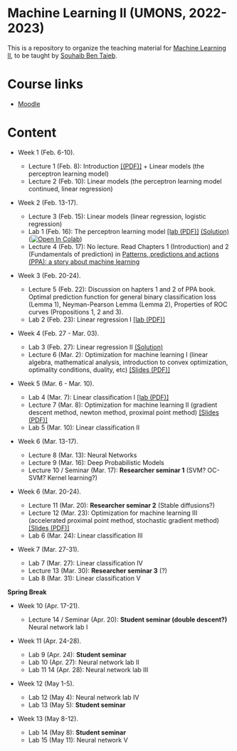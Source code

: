 # Machine Learning II (UMONS, 2022-2023)

This is a repository to organize the teaching material for [Machine Learning II](http://applications.umons.ac.be/web/fr/pde/2022-2023/aa/S-INFO-075.htm), to be taught by [Souhaib Ben Taieb](http://www.souhaib-bentaieb.com).

# Course links

- [Moodle](https://moodle.umons.ac.be/course/view.php?id=2786s)

# Content

- Week 1 (Feb. 6-10). 
  - Lecture 1 (Feb. 8): Introduction [[(PDF)]](./slides/lecture1-intro.pdf) + Linear models (the perceptron learning model)
  - Lecture 2 (Feb. 10): Linear models (the perceptron learning model continued, linear regression)

- Week 2 (Feb. 13-17). 
  - Lecture 3 (Feb. 15): Linear models (linear regression, logistic regression)
  - Lab 1 (Feb. 16): The perceptron learning model [[lab (PDF)]](./labs/The_perceptron_learning_model/The_perceptron_learning_model.pdf) [(Solution)](./labs/The_perceptron_learning_model/The_perceptron_learning_model_solution.ipynb) ([![Open In Colab](https://colab.research.google.com/assets/colab-badge.svg)](https://colab.research.google.com/github/bsouhaib/ML2-2023/blob/main/labs/The_perceptron_learning_model/The_perceptron_learning_model_solution.ipynb))
  - Lecture 4 (Feb. 17): No lecture. Read Chapters 1 (Introduction) and 2 (Fundamentals of prediction) in [Patterns, predictions and actions (PPA): a story about machine learning](https://mlstory.org/)

- Week 3 (Feb. 20-24).
   - Lecture 5 (Feb. 22): Discussion on hapters 1 and 2 of PPA book. Optimal prediction function for general binary classification loss (Lemma 1), Neyman-Pearson Lemma (Lemma 2), Properties of ROC curves (Propositions 1, 2 and 3).
   - Lab 2 (Feb. 23): Linear regression I [[lab (PDF)]](./labs/Linear_regression/Linear_regression.pdf)
  
- Week 4 (Feb. 27 - Mar. 03).
  - Lab 3 (Feb. 27):  Linear regression II [(Solution)](./labs/Linear_regression/Linear_regression_solution.pdf)
  - Lecture 6  (Mar. 2): Optimization for machine learning I (linear algebra, mathematical analysis, introduction to convex optimization, optimality conditions, duality, etc) [[Slides (PDF)]](./slides/lecture_optimization1.pdf)
 
- Week 5 (Mar. 6 - Mar. 10).
  - Lab 4 (Mar. 7): Linear classification I [[lab (PDF)]](./labs/Linear_classification/Linear_classification_and_optimisation.pdf)
  - Lecture 7 (Mar. 8): Optimization for machine learning II (gradient descent method, newton method, proximal point method) [[Slides (PDF)]](./slides/lecture_optimization2.pdf)
  - Lab 5 (Mar. 10): Linear classification II
 

- Week 6 (Mar. 13-17).
  - Lecture 8 (Mar. 13):  Neural Networks
  - Lecture 9 (Mar. 16): Deep Probabilistic Models
  - Lecture 10 / Seminar (Mar. 17): **Researcher seminar 1** (SVM? OC-SVM? Kernel learning?) 

- Week 6 (Mar. 20-24).
  - Lecture 11 (Mar. 20): **Researcher seminar 2** (Stable diffusions?)
  - Lecture 12 (Mar. 23):  Optimization for machine learning III (accelerated proximal point method, stochastic gradient method) [[Slides (PDF)]](./slides/lecture_optimization3.pdf)
  - Lab 6 (Mar. 24): Linear classification III

- Week 7 (Mar. 27-31).
  - Lab 7 (Mar. 27):  Linear classification IV
  - Lecture 13 (Mar. 30):  **Researcher seminar 3** (?)
  - Lab 8 (Mar. 31): Linear classification V
  
**Spring Break**

- Week 10 (Apr. 17-21).
  - Lecture 14 / Seminar (Apr. 20): **Student seminar (double descent?)** Neural network lab I 

- Week 11 (Apr. 24-28).
  - Lab 9 (Apr. 24): **Student seminar**
  - Lab 10 (Apr. 27): Neural network lab II
  - Lab 11 14 (Apr. 28): Neural network lab III

- Week 12 (May 1-5).
  - Lab 12 (May 4): Neural network lab IV
  - Lab 13 (May 5): **Student seminar**

- Week 13 (May 8-12).
  - Lab 14 (May 8): **Student seminar**
  - Lab 15 (May 11): Neural network V
 
